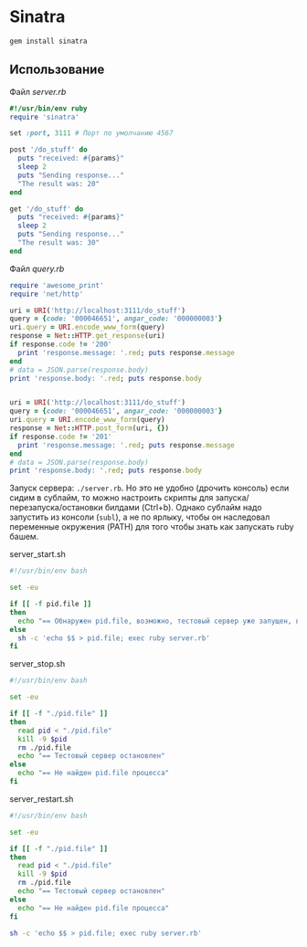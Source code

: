# Sinatra

```sh
gem install sinatra
```

## Использование

Файл _server.rb_

```rb
#!/usr/bin/env ruby
require 'sinatra'

set :port, 3111 # Порт по умолчанию 4567

post '/do_stuff' do
  puts "received: #{params}"
  sleep 2
  puts "Sending response..."
  "The result was: 20"
end

get '/do_stuff' do
  puts "received: #{params}"
  sleep 2
  puts "Sending response..."
  "The result was: 30"
end
```

Файл _query.rb_

```rb
require 'awesome_print'
require 'net/http'

uri = URI('http://localhost:3111/do_stuff')
query = {code: '000046651', angar_code: '000000003'}
uri.query = URI.encode_www_form(query)
response = Net::HTTP.get_response(uri)
if response.code != '200'
  print 'response.message: '.red; puts response.message
end
# data = JSON.parse(response.body)
print 'response.body: '.red; puts response.body


uri = URI('http://localhost:3111/do_stuff')
query = {code: '000046651', angar_code: '000000003'}
uri.query = URI.encode_www_form(query)
response = Net::HTTP.post_form(uri, {})
if response.code != '201'
  print 'response.message: '.red; puts response.message
end
# data = JSON.parse(response.body)
print 'response.body: '.red; puts response.body
```

Запуск сервера: `./server.rb`. Но это не удобно (дрочить консоль) если сидим в
сублайм, то можно настроить скрипты для запуска/перезапуска/остановки билдами
(Ctrl+b). Однако сублайм надо запустить из консоли (`subl`), а не по ярлыку,
чтобы он наследовал переменные окружения (PATH) для того чтобы знать как
запускать ruby башем.

server_start.sh

```sh
#!/usr/bin/env bash

set -eu

if [[ -f pid.file ]]
then
  echo "== Обнаружен pid.file, возможно, тестовый сервер уже запущен, в противном случае удалите pid.file вручную"
else
  sh -c 'echo $$ > pid.file; exec ruby server.rb'
fi

```

server_stop.sh

```sh
#!/usr/bin/env bash

set -eu

if [[ -f "./pid.file" ]]
then
  read pid < "./pid.file"
  kill -9 $pid
  rm ./pid.file
  echo "== Тестовый сервер остановлен"
else
  echo "== Не найден pid.file процесса"
fi
```

server_restart.sh

```sh
#!/usr/bin/env bash

set -eu

if [[ -f "./pid.file" ]]
then
  read pid < "./pid.file"
  kill -9 $pid
  rm ./pid.file
  echo "== Тестовый сервер остановлен"
else
  echo "== Не найден pid.file процесса"
fi

sh -c 'echo $$ > pid.file; exec ruby server.rb'
```
